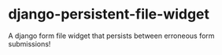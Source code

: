 django-persistent-file-widget
=============================

A django form file widget that persists between erroneous form submissions!